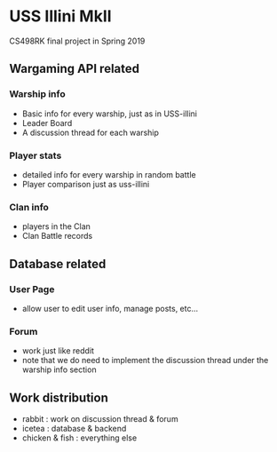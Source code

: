# USS Illini MkII
CS498RK final project in Spring 2019

## Wargaming API related
### Warship info
- Basic info for every warship, just as in USS-illini
- Leader Board
- A discussion thread for each warship
### Player stats
- detailed info for every warship in random battle
- Player comparison just as uss-illini
### Clan info
- players in the Clan
- Clan Battle records

## Database related
### User Page
- allow user to edit user info, manage posts, etc...
### Forum 
- work just like reddit
- note that we do need to implement the discussion thread under the warship info section

## Work distribution 
- rabbit : work on discussion thread & forum
- icetea : database & backend
- chicken & fish : everything else 
